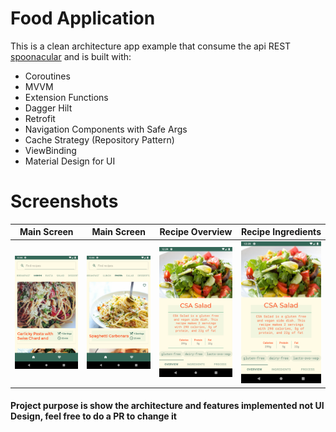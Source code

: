 # Food Application
This is a clean architecture app example that consume the api REST [spoonacular](https://spoonacular.com/food-api) and is built with:

 - Coroutines
 - MVVM
 - Extension Functions
 - Dagger Hilt
 - Retrofit
 - Navigation Components with Safe Args
 - Cache Strategy (Repository Pattern)
 - ViewBinding
 - Material Design for UI
 
# Screenshots
| Main Screen | Main Screen |  Recipe Overview | Recipe Ingredients
|:-:|:-:|:-:|:-:|
| ![Main](screenshots/Main.png?raw=true) | ![Main](screenshots/main2.png?raw=true) | ![Recipe Detail](screenshots/detailRecipe.png?raw=true) | ![Recipe Detail](screenshots/detail2.png?raw=true) 

#### Project purpose is show the architecture and features implemented not UI Design, feel free to do a PR to change it
